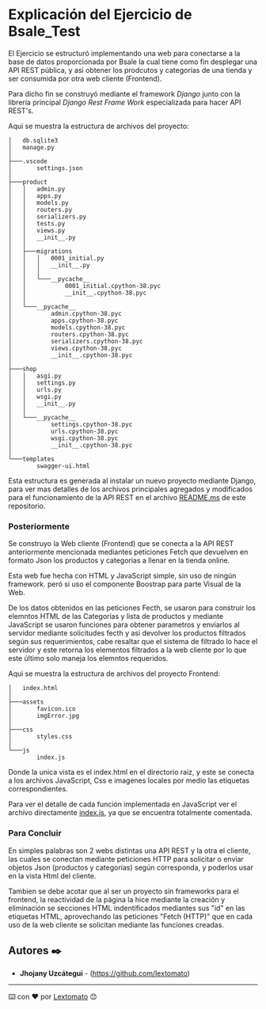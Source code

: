 # Explicación del Ejercicio de Bsale_Test

El Ejercicio se estructuró implementando una web para conectarse a la base de datos proporcionada por Bsale la cual tiene como fin desplegar una API REST pública, y asi obtener los prodcutos y categorias de una tienda y ser consumida por otra web cliente (Frontend).

Para dicho fin se construyó mediante el framework _Django_ junto con la librería principal _Django Rest Frame Work_ especializada para hacer API REST's.

Aqui se muestra la estructura de archivos del proyecto:
```
│   db.sqlite3
│   manage.py
│
├───.vscode
│       settings.json
│
├───product
│   │   admin.py
│   │   apps.py
│   │   models.py
│   │   routers.py
│   │   serializers.py
│   │   tests.py
│   │   views.py
│   │   __init__.py
│   │
│   ├───migrations
│   │   │   0001_initial.py
│   │   │   __init__.py
│   │   │
│   │   └───__pycache__
│   │           0001_initial.cpython-38.pyc
│   │           __init__.cpython-38.pyc
│   │
│   └───__pycache__
│           admin.cpython-38.pyc
│           apps.cpython-38.pyc
│           models.cpython-38.pyc
│           routers.cpython-38.pyc
│           serializers.cpython-38.pyc
│           views.cpython-38.pyc
│           __init__.cpython-38.pyc
│
├───shop
│   │   asgi.py
│   │   settings.py
│   │   urls.py
│   │   wsgi.py
│   │   __init__.py
│   │
│   └───__pycache__
│           settings.cpython-38.pyc
│           urls.cpython-38.pyc
│           wsgi.cpython-38.pyc
│           __init__.cpython-38.pyc
│
└───templates
        swagger-ui.html
```
Esta estructura es generada al instalar un nuevo proyecto mediante Django, para ver mas detalles de los archivos principales agregados y modificados para el funcionamiento de la API REST en el archivo [README.ms](https://github.com/lextomato/ShopOnline/blob/master/README.md) de este repositorio.

### Posteriormente

Se construyo la Web cliente (Frontend) que se conecta a la API REST anteriormente mencionada mediantes peticiones Fetch que devuelven en formato Json los productos y categorias a llenar en la tienda online.

Esta web fue hecha con HTML y JavaScript simple, sin uso de ningún framework. peró si uso el componente Boostrap para parte Visual de la Web.

De los datos obtenidos en las peticiones Fecth, se usaron para construir los elemntos HTML de las Categorías y lista de productos y mediante JavaScript se usaron funciones para obtener parametros y enviarlos al servidor mediante solicitudes fecth y asi devolver los productos filtrados según sus requerimientos, cabe resaltar que el sistema de filtrado lo hace el servidor y este retorna los elementos filtrados a la web cliente por lo que este último solo maneja los elemntos requeridos.

Aqui se muestra la estructura de archivos del proyecto Frontend:
```
│   index.html
│
├───assets
│       favicon.ico
│       imgError.jpg
│
├───css
│       styles.css
│
└───js
        index.js
```
Donde la unica vista es el index.html en el directorio raiz, y este se conecta a los archivos JavaScript, Css e imagenes locales por medio las etiquetas correspondientes.

Para ver el detalle de cada función implementada en JavaScript ver el archivo directamente [index.js](https://github.com/lextomato/ShopOnline/blob/master/Frontend/js/index.js), ya que se encuentra totalmente comentada.

### Para Concluir

En simples palabras son 2 webs distintas una API REST y la otra el cliente, las cuales se conectan mediante peticiones HTTP para solicitar o enviar objetos Json (productos y categorías) según corresponda, y poderlos usar en la vista Html del cliente.

Tambien se debe acotar que al ser un proyecto sin frameworks para el frontend, la reactividad de la página la hice mediante la creación y eliminación se secciones HTML indentificados mediantes sus "id" en las etiquetas HTML, aprovechando las peticiones "Fetch (HTTP)" que en cada uso de la web cliente se solicitan mediante las funciones creadas.

## Autores ✒️

* **Jhojany Uzcátegui** - (https://github.com/lextomato)

---
⌨️ con ❤️ por [Lextomato](https://github.com/lextomato) 😊
